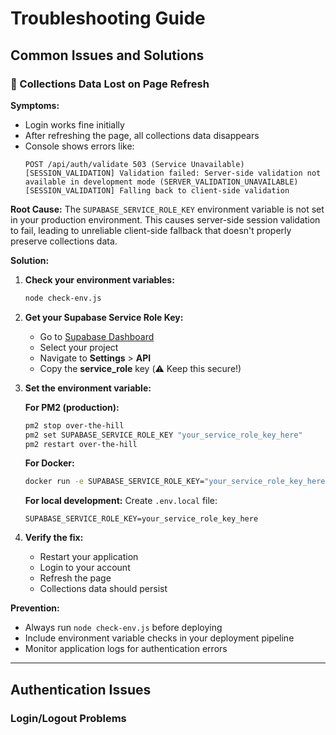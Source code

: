 # Troubleshooting Guide

## Common Issues and Solutions

### 🔄 Collections Data Lost on Page Refresh

**Symptoms:**
- Login works fine initially
- After refreshing the page, all collections data disappears
- Console shows errors like:
  ```
  POST /api/auth/validate 503 (Service Unavailable)
  [SESSION_VALIDATION] Validation failed: Server-side validation not available in development mode (SERVER_VALIDATION_UNAVAILABLE)
  [SESSION_VALIDATION] Falling back to client-side validation
  ```

**Root Cause:**
The `SUPABASE_SERVICE_ROLE_KEY` environment variable is not set in your production environment. This causes server-side session validation to fail, leading to unreliable client-side fallback that doesn't properly preserve collections data.

**Solution:**

1. **Check your environment variables:**
   ```bash
   node check-env.js
   ```

2. **Get your Supabase Service Role Key:**
   - Go to [Supabase Dashboard](https://supabase.com/dashboard)
   - Select your project
   - Navigate to **Settings** > **API**
   - Copy the **service_role** key (⚠️ Keep this secure!)

3. **Set the environment variable:**

   **For PM2 (production):**
   ```bash
   pm2 stop over-the-hill
   pm2 set SUPABASE_SERVICE_ROLE_KEY "your_service_role_key_here"
   pm2 restart over-the-hill
   ```

   **For Docker:**
   ```bash
   docker run -e SUPABASE_SERVICE_ROLE_KEY="your_service_role_key_here" ...
   ```

   **For local development:**
   Create `.env.local` file:
   ```env
   SUPABASE_SERVICE_ROLE_KEY=your_service_role_key_here
   ```

4. **Verify the fix:**
   - Restart your application
   - Login to your account
   - Refresh the page
   - Collections data should persist

**Prevention:**
- Always run `node check-env.js` before deploying
- Include environment variable checks in your deployment pipeline
- Monitor application logs for authentication errors

---

## Authentication Issues

### Login/Logout Problems